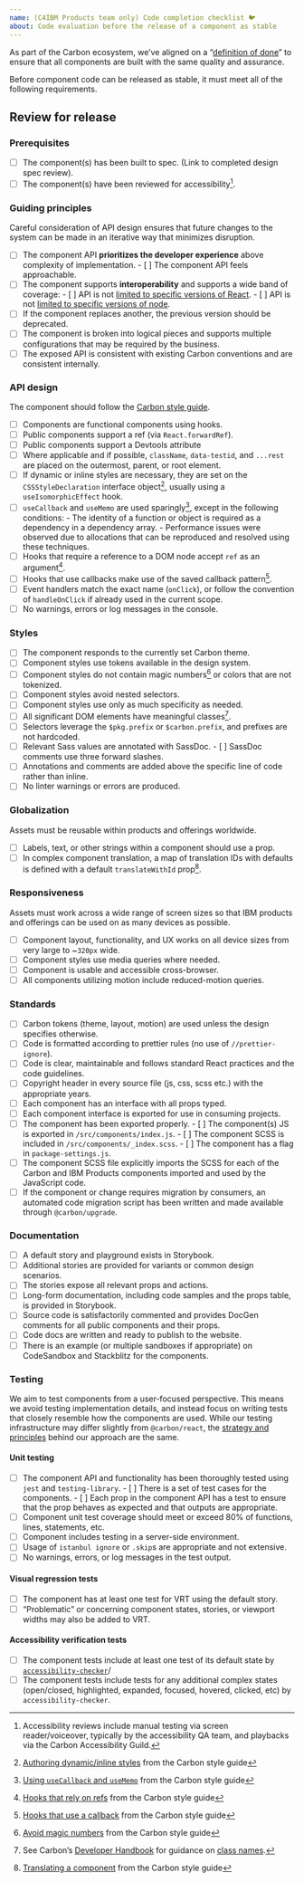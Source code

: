 ```yaml
---
name: (C4IBM Products team only) Code completion checklist 🐦
about: Code evaluation before the release of a component as stable
---
```


As part of the Carbon ecosystem, we’ve aligned on a “[definition of done]()” to
ensure that all components are built with the same quality and assurance.

Before component code can be released as stable, it must meet all of the
following requirements.

## Review for release

### Prerequisites

- [ ] The component(s) has been built to spec. (Link to completed design spec
      review).
- [ ] The component(s) have been reviewed for accessibility[^1].

### Guiding principles

Careful consideration of API design ensures that future changes to the system
can be made in an iterative way that minimizes disruption.

- [ ] The component API **prioritizes the developer experience** above
      complexity of implementation. - [ ] The component API feels approachable.
- [ ] The component supports **interoperability** and supports a wide band of
      coverage: - [ ] API is not [limited to specific versions of React](#). - [
      ] API is not [limited to specific versions of node](#).
- [ ] If the component replaces another, the previous version should be
      deprecated.
- [ ] The component is broken into logical pieces and supports multiple
      configurations that may be required by the business.
- [ ] The exposed API is consistent with existing Carbon conventions and are
      consistent internally.

### API design

The component should follow the
[Carbon style guide](https://github.com/carbon-design-system/carbon/blob/main/docs/style.md).

- [ ] Components are functional components using hooks.
- [ ] Public components support a ref (via `React.forwardRef`).
- [ ] Public components support a Devtools attribute
- [ ] Where applicable and if possible, `className`, `data-testid`, and
      `...rest` are placed on the outermost, parent, or root element.
- [ ] If dynamic or inline styles are necessary, they are set on the
      `CSSStyleDeclaration` interface object[^2], usually using a
      `useIsomorphicEffect` hook.
- [ ] `useCallback` and `useMemo` are used sparingly[^3], except in the
      following conditions: - The identity of a function or object is required
      as a dependency in a dependency array. - Performance issues were observed
      due to allocations that can be reproduced and resolved using these
      techniques.
- [ ] Hooks that require a reference to a DOM node accept `ref` as an
      argument[^4].
- [ ] Hooks that use callbacks make use of the saved callback pattern[^5].
- [ ] Event handlers match the exact name (`onClick`), or follow the convention
      of `handleOnClick` if already used in the current scope.
- [ ] No warnings, errors or log messages in the console.

### Styles

- [ ] The component responds to the currently set Carbon theme.
- [ ] Component styles use tokens available in the design system.
- [ ] Component styles do not contain magic numbers[^6] or colors that are not
      tokenized.
- [ ] Component styles avoid nested selectors.
- [ ] Component styles use only as much specificity as needed.
- [ ] All significant DOM elements have meaningful classes[^7].
- [ ] Selectors leverage the `$pkg.prefix` or `$carbon.prefix`, and prefixes are
      not hardcoded.
- [ ] Relevant Sass values are annotated with SassDoc. - [ ] SassDoc comments
      use three forward slashes.
- [ ] Annotations and comments are added above the specific line of code rather
      than inline.
- [ ] No linter warnings or errors are produced.

### Globalization

Assets must be reusable within products and offerings worldwide.

- [ ] Labels, text, or other strings within a component should use a prop.
- [ ] In complex component translation, a map of translation IDs with defaults
      is defined with a default `translateWithId` prop[^8].

### Responsiveness

Assets must work across a wide range of screen sizes so that IBM products and
offerings can be used on as many devices as possible.

- [ ] Component layout, functionality, and UX works on all device sizes from
      very large to ~`320px` wide.
- [ ] Component styles use media queries where needed.
- [ ] Component is usable and accessible cross-browser.
- [ ] All components utilizing motion include reduced-motion queries.

### Standards

- [ ] Carbon tokens (theme, layout, motion) are used unless the design specifies
      otherwise.
- [ ] Code is formatted according to prettier rules (no use of
      `//prettier-ignore`).
- [ ] Code is clear, maintainable and follows standard React practices and the
      code guidelines.
- [ ] Copyright header in every source file (js, css, scss etc.) with the
      appropriate years.
- [ ] Each component has an interface with all props typed.
- [ ] Each component interface is exported for use in consuming projects.
- [ ] The component has been exported properly. - [ ] The component(s) JS is
      exported in `/src/components/index.js`. - [ ] The component SCSS is
      included in `/src/components/_index.scss`. - [ ] The component has a flag
      in `package-settings.js`.
- [ ] The component SCSS file explicitly imports the SCSS for each of the Carbon
      and IBM Products components imported and used by the JavaScript code.
- [ ] If the component or change requires migration by consumers, an automated
      code migration script has been written and made available through
      `@carbon/upgrade`.

### Documentation

- [ ] A default story and playground exists in Storybook.
- [ ] Additional stories are provided for variants or common design scenarios.
- [ ] The stories expose all relevant props and actions.
- [ ] Long-form documentation, including code samples and the props table, is
      provided in Storybook.
- [ ] Source code is satisfactorily commented and provides DocGen comments for
      all public components and their props.
- [ ] Code docs are written and ready to publish to the website.
- [ ] There is an example (or multiple sandboxes if appropriate) on CodeSandbox
      and Stackblitz for the components.

### Testing

We aim to test components from a user-focused perspective. This means we avoid
testing implementation details, and instead focus on writing tests that closely
resemble how the components are used. While our testing infrastructure may
differ slightly from `@carbon/react`, the
[strategy and principles](https://github.com/carbon-design-system/carbon/blob/main/docs/style.md#testing)
behind our approach are the same.

#### Unit testing

- [ ] The component API and functionality has been thoroughly tested using
      `jest` and `testing-library`. - [ ] There is a set of test cases for the
      components. - [ ] Each prop in the component API has a test to ensure that
      the prop behaves as expected and that outputs are appropriate.
- [ ] Component unit test coverage should meet or exceed 80% of functions,
      lines, statements, etc.
- [ ] Component includes testing in a server-side environment.
- [ ] Usage of `istanbul ignore` or `.skip`s are appropriate and not extensive.
- [ ] No warnings, errors, or log messages in the test output.

#### Visual regression tests

- [ ] The component has at least one test for VRT using the default story.
- [ ] “Problematic” or concerning component states, stories, or viewport widths
      may also be added to VRT.

#### Accessibility verification tests

- [ ] The component tests include at least one test of its default state by
      [`accessibility-checker`](https://www.npmjs.com/package/accessibility-checker)/
- [ ] The component tests include tests for any additional complex states
      (open/closed, highlighted, expanded, focused, hovered, clicked, etc) by
      `accessibility-checker`.

[^1]:
    Accessibility reviews include manual testing via screen reader/voiceover,
    typically by the accessibility QA team, and playbacks via the Carbon
    Accessibility Guild.

[^2]:
    [Authoring dynamic/inline styles](https://github.com/carbon-design-system/carbon/blob/main/docs/style.md#authoring-dynamicinline-styles)
    from the Carbon style guide

[^3]:
    [Using `useCallback` and `useMemo`](https://github.com/carbon-design-system/carbon/blob/main/docs/style.md#using-usecallback-and-usememo)
    from the Carbon style guide

[^4]:
    [Hooks that rely on refs](https://github.com/carbon-design-system/carbon/blob/main/docs/style.md#hooks-that-rely-on-refs)
    from the Carbon style guide

[^5]:
    [Hooks that use a callback](https://github.com/carbon-design-system/carbon/blob/main/docs/style.md#hooks-that-use-a-callback)
    from the Carbon style guide

[^6]:
    [Avoid magic numbers](https://github.com/carbon-design-system/carbon/blob/main/docs/style.md#avoid-magic-numbers)
    from the Carbon style guide

[^7]:
    See Carbon’s
    [Developer Handbook](https://github.com/carbon-design-system/carbon/blob/main/.github/CONTRIBUTING.md)
    for guidance on
    [class names](https://github.com/carbon-design-system/carbon/blob/main/docs/developer-handbook.md#class-names).

[^8]:
    [Translating a component](https://github.com/carbon-design-system/carbon/blob/main/docs/style.md#translating-a-component)
    from the Carbon style guide
